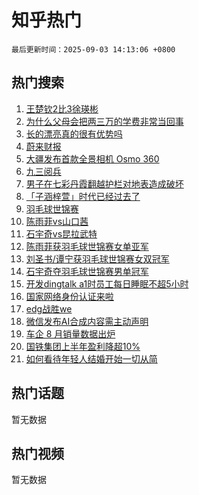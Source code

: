 # 知乎热门

`最后更新时间：2025-09-03 14:13:06 +0800`

## 热门搜索

1. [王楚钦2比3徐瑛彬](https://www.zhihu.com/search?q=%E7%8E%8B%E6%A5%9A%E9%92%A62%E6%AF%943%E5%BE%90%E7%91%9B%E5%BD%AC)
1. [为什么父母会把两三万的学费非常当回事](https://www.zhihu.com/search?q=%E4%B8%BA%E4%BB%80%E4%B9%88%E7%88%B6%E6%AF%8D%E4%BC%9A%E6%8A%8A%E4%B8%A4%E4%B8%89%E4%B8%87%E7%9A%84%E5%AD%A6%E8%B4%B9%E9%9D%9E%E5%B8%B8%E5%BD%93%E5%9B%9E%E4%BA%8B)
1. [长的漂亮真的很有优势吗](https://www.zhihu.com/search?q=%E9%95%BF%E7%9A%84%E6%BC%82%E4%BA%AE%E7%9C%9F%E7%9A%84%E5%BE%88%E6%9C%89%E4%BC%98%E5%8A%BF%E5%90%97)
1. [蔚来财报](https://www.zhihu.com/search?q=%E8%94%9A%E6%9D%A5%E8%B4%A2%E6%8A%A5)
1. [大疆发布首款全景相机 Osmo 360](https://www.zhihu.com/search?q=%E5%A4%A7%E7%96%86%E5%8F%91%E5%B8%83%E9%A6%96%E6%AC%BE%E5%85%A8%E6%99%AF%E7%9B%B8%E6%9C%BA%20Osmo%20360)
1. [九三阅兵](https://www.zhihu.com/search?q=%E4%B9%9D%E4%B8%89%E9%98%85%E5%85%B5)
1. [男子在七彩丹霞翻越护栏对地表造成破坏](https://www.zhihu.com/search?q=%E7%94%B7%E5%AD%90%E5%9C%A8%E4%B8%83%E5%BD%A9%E4%B8%B9%E9%9C%9E%E7%BF%BB%E8%B6%8A%E6%8A%A4%E6%A0%8F%E5%AF%B9%E5%9C%B0%E8%A1%A8%E9%80%A0%E6%88%90%E7%A0%B4%E5%9D%8F)
1. [「子涵梓萱」时代已经过去了](https://www.zhihu.com/search?q=%E3%80%8C%E5%AD%90%E6%B6%B5%E6%A2%93%E8%90%B1%E3%80%8D%E6%97%B6%E4%BB%A3%E5%B7%B2%E7%BB%8F%E8%BF%87%E5%8E%BB%E4%BA%86)
1. [羽毛球世锦赛](https://www.zhihu.com/search?q=%E7%BE%BD%E6%AF%9B%E7%90%83%E4%B8%96%E9%94%A6%E8%B5%9B)
1. [陈雨菲vs山口茜](https://www.zhihu.com/search?q=%E9%99%88%E9%9B%A8%E8%8F%B2vs%E5%B1%B1%E5%8F%A3%E8%8C%9C)
1. [石宇奇vs昆拉武特](https://www.zhihu.com/search?q=%E7%9F%B3%E5%AE%87%E5%A5%87vs%E6%98%86%E6%8B%89%E6%AD%A6%E7%89%B9)
1. [陈雨菲获羽毛球世锦赛女单亚军](https://www.zhihu.com/search?q=%E9%99%88%E9%9B%A8%E8%8F%B2%E8%8E%B7%E7%BE%BD%E6%AF%9B%E7%90%83%E4%B8%96%E9%94%A6%E8%B5%9B%E5%A5%B3%E5%8D%95%E4%BA%9A%E5%86%9B)
1. [刘圣书/谭宁获羽毛球世锦赛女双冠军](https://www.zhihu.com/search?q=%E5%88%98%E5%9C%A3%E4%B9%A6/%E8%B0%AD%E5%AE%81%E8%8E%B7%E7%BE%BD%E6%AF%9B%E7%90%83%E4%B8%96%E9%94%A6%E8%B5%9B%E5%A5%B3%E5%8F%8C%E5%86%A0%E5%86%9B)
1. [石宇奇夺羽毛球世锦赛男单冠军](https://www.zhihu.com/search?q=%E7%9F%B3%E5%AE%87%E5%A5%87%E5%A4%BA%E7%BE%BD%E6%AF%9B%E7%90%83%E4%B8%96%E9%94%A6%E8%B5%9B%E7%94%B7%E5%8D%95%E5%86%A0%E5%86%9B)
1. [开发dingtalk a1时员工每日睡眠不超5小时](https://www.zhihu.com/search?q=%E5%BC%80%E5%8F%91dingtalk%20a1%E6%97%B6%E5%91%98%E5%B7%A5%E6%AF%8F%E6%97%A5%E7%9D%A1%E7%9C%A0%E4%B8%8D%E8%B6%855%E5%B0%8F%E6%97%B6)
1. [国家网络身份认证来啦](https://www.zhihu.com/search?q=%E5%9B%BD%E5%AE%B6%E7%BD%91%E7%BB%9C%E8%BA%AB%E4%BB%BD%E8%AE%A4%E8%AF%81%E6%9D%A5%E5%95%A6)
1. [edg战胜we](https://www.zhihu.com/search?q=edg%E6%88%98%E8%83%9Cwe)
1. [微信发布AI合成内容需主动声明](https://www.zhihu.com/search?q=%E5%BE%AE%E4%BF%A1%E5%8F%91%E5%B8%83AI%E5%90%88%E6%88%90%E5%86%85%E5%AE%B9%E9%9C%80%E4%B8%BB%E5%8A%A8%E5%A3%B0%E6%98%8E)
1. [车企 8 月销量数据出炉](https://www.zhihu.com/search?q=%E8%BD%A6%E4%BC%81%208%20%E6%9C%88%E9%94%80%E9%87%8F%E6%95%B0%E6%8D%AE%E5%87%BA%E7%82%89)
1. [国铁集团上半年盈利降超10%](https://www.zhihu.com/search?q=%E5%9B%BD%E9%93%81%E9%9B%86%E5%9B%A2%E4%B8%8A%E5%8D%8A%E5%B9%B4%E7%9B%88%E5%88%A9%E9%99%8D%E8%B6%8510%25)
1. [如何看待年轻人结婚开始一切从简](https://www.zhihu.com/search?q=%E5%A6%82%E4%BD%95%E7%9C%8B%E5%BE%85%E5%B9%B4%E8%BD%BB%E4%BA%BA%E7%BB%93%E5%A9%9A%E5%BC%80%E5%A7%8B%E4%B8%80%E5%88%87%E4%BB%8E%E7%AE%80)

## 热门话题

暂无数据

## 热门视频

暂无数据